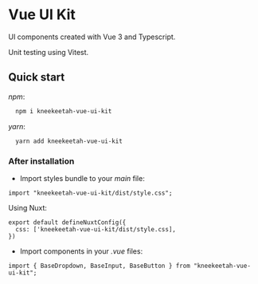 # Vue UI Kit 
UI components created with Vue 3 and Typescript.

Unit testing using Vitest.

## Quick start

_npm_:

```bash
  npm i kneekeetah-vue-ui-kit
```

_yarn_:

```
  yarn add kneekeetah-vue-ui-kit
```

### After installation

- Import styles bundle to your _main_ file:

```
import "kneekeetah-vue-ui-kit/dist/style.css";
```

Using Nuxt:

```
export default defineNuxtConfig({
  css: ['kneekeetah-vue-ui-kit/dist/style.css],
})
```

- Import components in your _.vue_ files:

```
import { BaseDropdown, BaseInput, BaseButton } from "kneekeetah-vue-ui-kit";
```
